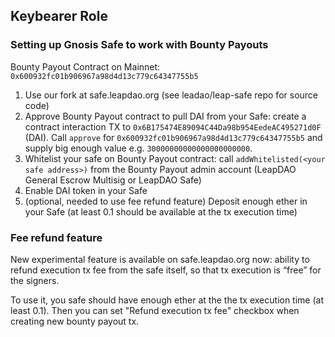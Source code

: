 ## Keybearer Role


### Setting up Gnosis Safe to work with Bounty Payouts

Bounty Payout Contract on Mainnet: `0x600932fc01b906967a98d4d13c779c64347755b5`

1. Use our fork at safe.leapdao.org (see leadao/leap-safe repo for source code)
2. Approve Bounty Payout contract to pull DAI from your Safe: create a contract interaction TX to `0x6B175474E89094C44Da98b954EedeAC495271d0F` (DAI). Call `approve` for `0x600932fc01b906967a98d4d13c779c64347755b5` and supply big enough value e.g. `30000000000000000000000`.
3. Whitelist your safe on Bounty Payout contract: call `addWhitelisted(<your safe address>)` from the Bounty Payout admin account (LeapDAO General Escrow Multisig or LeapDAO Safe) 
4. Enable DAI token in your Safe
5. (optional, needed to use fee refund feature) Deposit enough ether in your Safe (at least 0.1 should be available at the tx execution time)

### Fee refund feature

New experimental feature is available on safe.leapdao.org now: ability to refund execution tx fee from the safe itself, so that tx execution is “free” for the signers.

To use it, you safe should have enough ether at the the tx execution time (at least 0.1). Then you can set "Refund execution tx fee" checkbox when creating new bounty payout tx.
